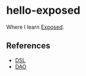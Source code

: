 # hello-exposed

Where I learn [Exposed](https://github.com/JetBrains/Exposed).

## References

- [DSL](https://github.com/JetBrains/Exposed/wiki/DSL)
- [DAO](https://github.com/JetBrains/Exposed/wiki/DAO)
